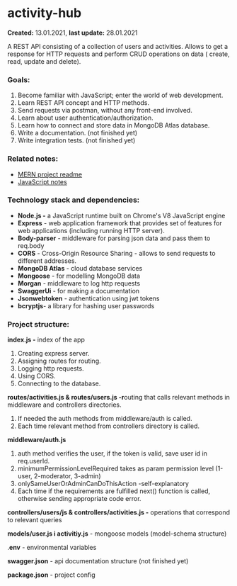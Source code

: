 # activity-hub

**Created:** 13.01.2021, **last update:** 28.01.2021

A REST API consisting of a collection of users and activities. Allows to get a response for HTTP requests and perform CRUD operations on data (
create, read, update and delete).

### Goals:

1. Become familiar with JavaScript; enter the world of web development.
2. Learn REST API concept and HTTP methods.
3. Send requests via postman, without any front-end involved.
4. Learn about user authentication/authorization. 
5. Learn how to connect and store data in MongoDB Atlas database.
6. Write a documentation. (not finished yet)
7. Write integration tests. (not finished yet)

### Related notes:

- [MERN project readme](https://github.com/gregwell/the-facebook/blob/master/README.md)
- [JavaScript notes](https://github.com/gregwell/university-notes/blob/main/english/javascript/javascript.md)

### Technology stack and dependencies:

- **Node.js -** a JavaScript runtime built on Chrome's V8 JavaScript engine
- **Express** - web application framework that provides set of features for web applications (including running HTTP server).
- **Body-parser** - middleware for parsing json data and pass them to req.body
- **CORS** - Cross-Origin Resource Sharing - allows to send requests to different addresses.
- **MongoDB Atlas** - cloud database services
- **Mongoose** - for modelling MongoDB data
- **Morgan** - middleware to log http requests
- **SwaggerUi**  - for making a documentation
- **Jsonwebtoken** - authentication using jwt tokens
- **bcryptjs**- a library for hashing user passwords

### Project structure:

**index.js -** index of the app

1. Creating express server.
2. Assigning routes for routing.
3. Logging http requests.
4. Using CORS.
5. Connecting to the database.

**routes/activities.js & routes/users.js -r**outing that calls relevant methods in middleware and controllers directories.

1. If needed the auth methods from middleware/auth is called.
2. Each time relevant method from controllers directory is called.

**middleware/auth.js**

1. auth method verifies the user, if the token is valid, save user id in req.userId.
2. minimumPermissionLevelRequired takes as param permission level (1-user, 2-moderator, 3-admin)
3. onlySameUserOrAdminCanDoThisAction -self-explanatory
4. Each time if the requirements are fulfilled next() function is called, otherwise sending appropriate code error.

**controllers/users/js & controllers/activities.js -** operations that correspond to relevant queries

**models/user.js i activitiy.js** - mongoose models (model-schema structure)

.**env** - environmental variables

**swagger.json**  - api documentation structure (not finished yet)

**package.json** - project config
